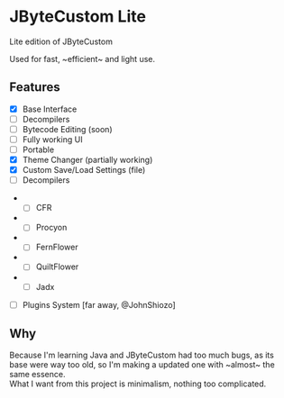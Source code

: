 # JByteCustom Lite
Lite edition of JByteCustom

Used for fast, ~efficient~ and light use.

## Features
- [X] Base Interface
- [ ] Decompilers
- [ ] Bytecode Editing (soon)
- [ ] Fully working UI
- [ ] Portable
- [X] Theme Changer (partially working) 
- [X] Custom Save/Load Settings (file)
- [ ] Decompilers
- - [ ] CFR 
- - [ ] Procyon 
- - [ ] FernFlower 
- - [ ] QuiltFlower 
- - [ ] Jadx 
- [ ] Plugins System [far away, @JohnShiozo]

## Why
Because I'm learning Java and JByteCustom had too much bugs, as its base were way too old, so I'm making a updated one with ~almost~ the same essence. <br>
What I want from this project is minimalism, nothing too complicated. 
